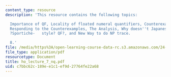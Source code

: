 ```yaml
---
content_type: resource
description: 'This resource contains the following topics:

  Importance of QF, Locality of floated numeral quantifiers, Counterexamples to Locality,
  Responding to the Counterexamples, The Analysis, Why doesn''t Japanese have the
  ?Sportiche-   style? QF?, and New Way to do NP trace.

  8.'
file: /media/https%3A/open-learning-course-data-rc.s3.amazonaws.com/24-946-linguistic-theory-and-the-japanese-language-fall-2004/c7bbc62c189ee1c1ef9d27764fe22a68_ho_lecture_7_nq.pdf
file_type: application/pdf
resourcetype: Document
title: ho_lecture_7_nq.pdf
uid: c7bbc62c-189e-e1c1-ef9d-27764fe22a68
---
```

